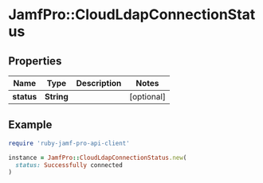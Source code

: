# JamfPro::CloudLdapConnectionStatus

## Properties

| Name | Type | Description | Notes |
| ---- | ---- | ----------- | ----- |
| **status** | **String** |  | [optional] |

## Example

```ruby
require 'ruby-jamf-pro-api-client'

instance = JamfPro::CloudLdapConnectionStatus.new(
  status: Successfully connected
)
```

